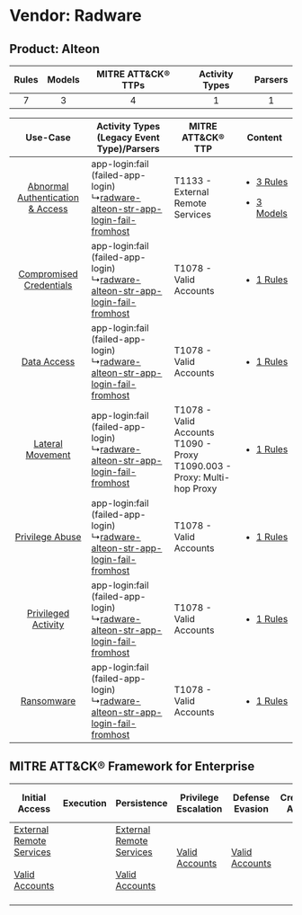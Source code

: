 Vendor: Radware
===============
Product: Alteon
---------------
| Rules | Models | MITRE ATT&CK® TTPs | Activity Types | Parsers |
|:-----:|:------:|:------------------:|:--------------:|:-------:|
|   7   |   3    |         4          |       1        |    1    |

|    Use-Case    | Activity Types (Legacy Event Type)/Parsers    | MITRE ATT&CK® TTP    | Content    |
|:----:| ---- | ---- | ---- |
| [Abnormal Authentication & Access](../../../UseCases/uc_abnormal_authentication_&_access.md) |  app-login:fail (failed-app-login)<br> ↳[radware-alteon-str-app-login-fail-fromhost](Ps/pC_radwarealteonstrapploginfailfromhost.md)<br> | T1133 - External Remote Services<br>    | [<ul><li>3 Rules</li></ul><ul><li>3 Models</li></ul>](RM/r_m_radware_alteon_Abnormal_Authentication_&_Access.md) |
|          [Compromised Credentials](../../../UseCases/uc_compromised_credentials.md)          |  app-login:fail (failed-app-login)<br> ↳[radware-alteon-str-app-login-fail-fromhost](Ps/pC_radwarealteonstrapploginfailfromhost.md)<br> | T1078 - Valid Accounts<br>    | [<ul><li>1 Rules</li></ul>](RM/r_m_radware_alteon_Compromised_Credentials.md)    |
|    [Data Access](../../../UseCases/uc_data_access.md)    |  app-login:fail (failed-app-login)<br> ↳[radware-alteon-str-app-login-fail-fromhost](Ps/pC_radwarealteonstrapploginfailfromhost.md)<br> | T1078 - Valid Accounts<br>    | [<ul><li>1 Rules</li></ul>](RM/r_m_radware_alteon_Data_Access.md)    |
|    [Lateral Movement](../../../UseCases/uc_lateral_movement.md)    |  app-login:fail (failed-app-login)<br> ↳[radware-alteon-str-app-login-fail-fromhost](Ps/pC_radwarealteonstrapploginfailfromhost.md)<br> | T1078 - Valid Accounts<br>T1090 - Proxy<br>T1090.003 - Proxy: Multi-hop Proxy<br> | [<ul><li>1 Rules</li></ul>](RM/r_m_radware_alteon_Lateral_Movement.md)    |
|    [Privilege Abuse](../../../UseCases/uc_privilege_abuse.md)    |  app-login:fail (failed-app-login)<br> ↳[radware-alteon-str-app-login-fail-fromhost](Ps/pC_radwarealteonstrapploginfailfromhost.md)<br> | T1078 - Valid Accounts<br>    | [<ul><li>1 Rules</li></ul>](RM/r_m_radware_alteon_Privilege_Abuse.md)    |
|    [Privileged Activity](../../../UseCases/uc_privileged_activity.md)    |  app-login:fail (failed-app-login)<br> ↳[radware-alteon-str-app-login-fail-fromhost](Ps/pC_radwarealteonstrapploginfailfromhost.md)<br> | T1078 - Valid Accounts<br>    | [<ul><li>1 Rules</li></ul>](RM/r_m_radware_alteon_Privileged_Activity.md)    |
|    [Ransomware](../../../UseCases/uc_ransomware.md)    |  app-login:fail (failed-app-login)<br> ↳[radware-alteon-str-app-login-fail-fromhost](Ps/pC_radwarealteonstrapploginfailfromhost.md)<br> | T1078 - Valid Accounts<br>    | [<ul><li>1 Rules</li></ul>](RM/r_m_radware_alteon_Ransomware.md)    |

MITRE ATT&CK® Framework for Enterprise
--------------------------------------
| Initial Access                                                                                                                                   | Execution | Persistence                                                                                                                                      | Privilege Escalation                                                | Defense Evasion                                                     | Credential Access | Discovery | Lateral Movement | Collection | Command and Control                                                                                                                       | Exfiltration | Impact |
| ------------------------------------------------------------------------------------------------------------------------------------------------ | --------- | ------------------------------------------------------------------------------------------------------------------------------------------------ | ------------------------------------------------------------------- | ------------------------------------------------------------------- | ----------------- | --------- | ---------------- | ---------- | ----------------------------------------------------------------------------------------------------------------------------------------- | ------------ | ------ |
| [External Remote Services](https://attack.mitre.org/techniques/T1133)<br><br>[Valid Accounts](https://attack.mitre.org/techniques/T1078)<br><br> |           | [External Remote Services](https://attack.mitre.org/techniques/T1133)<br><br>[Valid Accounts](https://attack.mitre.org/techniques/T1078)<br><br> | [Valid Accounts](https://attack.mitre.org/techniques/T1078)<br><br> | [Valid Accounts](https://attack.mitre.org/techniques/T1078)<br><br> |                   |           |                  |            | [Proxy: Multi-hop Proxy](https://attack.mitre.org/techniques/T1090/003)<br><br>[Proxy](https://attack.mitre.org/techniques/T1090)<br><br> |              |        |